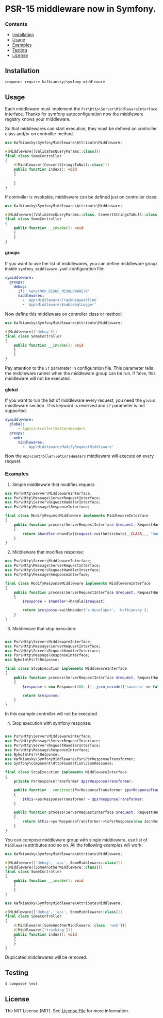 # PSR-15 middleware now in Symfony.

### Contents

- [Installation](#installation)
- [Usage](#usage)
- [Examples](#examples)
- [Testing](#testing)
- [License](#license)

## Installation


```bash
composer require kafkiansky/symfony-middleware
```

## Usage

Each middleware must implement the `Psr\Http\Server\MiddlewareInterface` interface. Thanks for symfony autoconfiguration now the middleware registry knows your middleware.

So that middlewares can start execution, they must be defined on controller class and/or on controller method.

```php
use Kafkiansky\SymfonyMiddleware\Attribute\Middleware;

#[Middleware([ValidatesQueryParams::class])]
final class SomeController
{
    #[Middleware([ConvertStringsToNull::class])]
    public function index(): void
    {
        
    }
}
```

If controller is invokable, middleware can be defined just on controller class:

```php
use Kafkiansky\SymfonyMiddleware\Attribute\Middleware;

#[Middleware([ValidatesQueryParams::class, ConvertStringsToNull::class])]
final class SomeController
{
    public function __invoke(): void
    {
    }
}
```

#### groups

If you want to use the list of middlewares, you can define middleware group inside `symfony_middleware.yaml` configuration file:

```yaml
symiddleware:
  groups:
    debug:
      if: '%env(RUN_DEBUG_MIDDLEWARE)%'
      middlewares:
        - 'App\Middleware\TrackRequestTime'
        - 'App\Middleware\EnableSqlLogger'
```

Now define this middleware on controller class or method:

```php
use Kafkiansky\SymfonyMiddleware\Attribute\Middleware;

#[Middleware(['debug'])]
final class SomeController
{
    public function __invoke(): void
    {
    }
}
```

Pay attention to the `if` parameter in configuration file. This parameter tells the middleware runner when the middleware group can be run.
If false, this middleware will not be executed.

#### global

If you want to run the list of middleware every request, you need the `global` middleware section. This keyword is reserved and `if` parameter is not supported.

```yaml
symiddleware:
  global:
      - App\Controller\SetCorsHeaders
  groups:
    web:
      middlewares:
        - 'App\Middleware\ModifyRequestMiddleware'
```

Now the `App\Controller\SetCorsHeaders` middleware will execute on every request.

### Examples

1. Simple middleware that modifies request:

```php
use Psr\Http\Server\MiddlewareInterface;
use Psr\Http\Message\ServerRequestInterface;
use Psr\Http\Server\RequestHandlerInterface;
use Psr\Http\Message\ResponseInterface;

final class ModifyRequestMiddleware implements MiddlewareInterface
{
    public function process(ServerRequestInterface $request, RequestHandlerInterface $handler): ResponseInterface
    {
        return $handler->handle($request->withAttribute(__CLASS__, 'handled'))
    }
}
```

2. Middleware that modifies response:

```php
use Psr\Http\Server\MiddlewareInterface;
use Psr\Http\Message\ServerRequestInterface;
use Psr\Http\Server\RequestHandlerInterface;
use Psr\Http\Message\ResponseInterface;

final class ModifyResponseMiddleware implements MiddlewareInterface
{
    public function process(ServerRequestInterface $request, RequestHandlerInterface $handler): ResponseInterface
    {
        $response = $handler->handle($request)

        return $response->withHeader('x-developer', 'kafkiansky');
    }
}
```

3. Middleware that stop execution:

```php

use Psr\Http\Server\MiddlewareInterface;
use Psr\Http\Message\ServerRequestInterface;
use Psr\Http\Server\RequestHandlerInterface;
use Psr\Http\Message\ResponseInterface;
use Nyholm\Psr7\Response;

final class StopExecution implements MiddlewareInterface
{
    public function process(ServerRequestInterface $request, RequestHandlerInterface $handler): ResponseInterface
    {
        $response = new Response(200, [], json_encode(['success' => false]));

        return $response;
    }
}
```

In this example controller will not be executed.

4. Stop execution with symfony response:

```php

use Psr\Http\Server\MiddlewareInterface;
use Psr\Http\Message\ServerRequestInterface;
use Psr\Http\Server\RequestHandlerInterface;
use Psr\Http\Message\ResponseInterface;
use Nyholm\Psr7\Response;
use Kafkiansky\SymfonyMiddleware\Psr\PsrResponseTransformer;
use Symfony\Component\HttpFoundation\JsonResponse;

final class StopExecution implements MiddlewareInterface
{
    private PsrResponseTransformer $psrResponseTransformer;

    public function __construct(PsrResponseTransformer $psrResponseTransformer)
    {
        $this->psrResponseTransformer = $psrResponseTransformer;        
    }

    public function process(ServerRequestInterface $request, RequestHandlerInterface $handler): ResponseInterface
    {
        return $this->psrResponseTransformer->toPsrResponse(new JsonResponse(['success' => false]));
    }
}
```

You can compose middleware group with single middleware, use list of `Middleware` attributes and so on. All the following examples will work:

```php
use Kafkiansky\SymfonyMiddleware\Attribute\Middleware;

#[Middleware(['debug', 'api', SomeMiddleware::class])]
#[Middleware([SomeAnotherMiddleware::class])]
final class SomeController
{
    public function __invoke(): void
    {
    }
}
```

```php
use Kafkiansky\SymfonyMiddleware\Attribute\Middleware;

#[Middleware(['debug', 'api', SomeMiddleware::class])]
final class SomeController
{
    #[Middleware([SomeAnotherMiddleware::class, 'web'])]
    #[Middleware(['tracking'])]
    public function index(): void
    {
    }
}
```

Duplicated middlewares will be removed.

## Testing

``` bash
$ composer test
```  

## License

The MIT License (MIT). See [License File](LICENSE.md) for more information.
